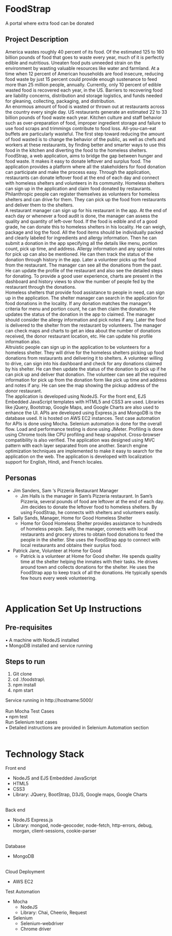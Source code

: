 # FoodStrap
A portal where extra food can be donated

## Project Description
America wastes roughly 40 percent of its food. Of the estimated 125 to 160 billion pounds of food that goes to waste every year, much of it is perfectly edible and nutritious. Uneaten food puts unneeded strain on the environment by wasting valuable resources like water and farmland. At a time when 12 percent of American households are food insecure, reducing food waste by just 15 percent could provide enough sustenance to feed more than 25 million people, annually. Currently, only 10 percent of edible wasted food is recovered each year, in the US. Barriers to recovering food are liability concerns, distribution and storage logistics, and funds needed for gleaning, collecting, packaging, and distribution.<br>
An enormous amount of food is wasted or thrown out at restaurants across the country every single day. US restaurants generate an estimated 22 to 33 billion pounds of food waste each year. Kitchen culture and staff behavior such as over-preparation of food, improper ingredient storage and failure to use food scraps and trimmings contribute to food loss. All-you-can-eat buffets are particularly wasteful. The first step toward reducing the amount of food wasted is to change the behavior of the public, as well as chefs and workers at these restaurants, by finding better and smarter ways to use this food in the kitchen and diverting the food to the homeless shelters.<br>
FoodStrap, a web application, aims to bridge the gap between hunger and food waste. It makes it easy to donate leftover and surplus food. The application provides a platform where all the stakeholders for food donation can participate and make the process easy. Through the application, restaurants can donate leftover food at the end of each day and connect with homeless shelters and volunteers in its community. Homeless shelters can sign up in the application and claim food donated by restaurants. Philanthropic people can register themselves as volunteers for homeless shelters and can drive for them. They can pick up the food from restaurants and deliver them to the shelters.<br>
A restaurant manager can sign up for his restaurant in the app. At the end of each day or whenever a food audit is done, the manager can assess the quality and quantity of left-over food. If the food is edible and of a good grade, he can donate this to homeless shelters in his locality. He can weigh, package and log the food. All the food items should be individually packed and clearly labeled for ingredients and allergy information. Then he can submit a donation in the app specifying all the details like menu, portion count, pick up time, and address. Allergy information and any special notes for pick up can also be mentioned. He can then track the status of the donation through history in the app. Later a volunteer picks up the food from the restaurant. The manager can see all the donations from the past. He can update the profile of the restaurant and also see the detailed steps for donating. To provide a good user experience, charts are present in the dashboard and history views to show the number of people fed by the restaurant through the donations.<br>
Homeless shelters that provide food assistance to people in need, can sign up in the application. The shelter manager can search in the application for food donations in the locality. If any donation matches the manager’s criteria for menu and portion count, he can then claim the donation. He updates the status of the donation in the app to claimed. The manager should consider the allergy information and pick notes if any. Later the food is delivered to the shelter from the restaurant by volunteers. The manager can check maps and charts to get an idea about the number of donations received, the donor restaurant location, etc. He can update his profile information also.<br>
Altruistic people can sign up in the application to be volunteers for a homeless shelter. They will drive for the homeless shelters picking up food donations from restaurants and delivering it to shelters. A volunteer willing to drive, can sign into his dashboard and check for any donations claimed by his shelter. He can then update the status of the donation to pick up if he can pick up and deliver that donation. The volunteer can see all the required information for pick up from the donation form like pick up time and address and notes if any. He can see the map showing the pickup address of the donor restaurant.<br>
The application is developed using NodeJS. For the front end, EJS Embedded JavaScript templates with HTML5 and CSS3 are used. Libraries like jQuery, Bootstrap, Google Maps, and Google Charts are also used to enhance the UI. APIs are developed using Express.js and MongoDB is the database used. It is hosted on AWS EC2 instances. Test case automation for APIs is done using Mocha. Selenium automation is done for the overall flow. Load and performance testing is done using JMeter. Profiling is done using Chrome tools like CPU profiling and heap snapshot. Cross-browser compatibility is also verified. The application was designed using MVC pattern with each layer separated from one another. Search engine optimization techniques are implemented to make it easy to search for the application on the web. The application is developed with localization support for English, Hindi, and French locales.<br>

## Personas
- Jim Sanders, Sam ‘s Pizzeria Restaurant Manager<br>
	- Jim Halls is the manager in Sam’s Pizzeria restaurant.  In Sam’s Pizzeria, several pounds of food are leftover at the end of each day. Jim decides to donate the leftover food to homeless shelters. By using FoodStrap, he connects with shelters and volunteers easily. <br>
- Sally Sands, Manager, Home for Good Homeless Shelter<br>
	- Home for Good Homeless Shelter provides assistance to hundreds of homeless people. Sally, the manager, connects with local restaurants and grocery stores to obtain food donations to feed the people in the shelter. She uses the FoodStrap app to connect with local restaurants and obtains their surplus food. <br>
- Patrick Jane, Volunteer at Home for Good <br>
	- Patrick is a volunteer at Home for Good shelter. He spends quality time at the shelter helping the inmates with their tasks. He drives around town and collects donations for the shelter. He uses the FoodStrap app to keep track of all the donations. He typically spends few hours every week volunteering.
<br>

# Application Set Up Instructions
## Pre-requisites
• A machine with NodeJS installed<br>
• MongoDB installed and service running

## Steps to run
1. Git clone
2. cd .\foodstrap\
3. npm install
4. npm start

Service running in http://hostname:5000/
  <br><br>
Run Mocha Test Cases <br>
• npm test<br>
Run Selenium test cases<br>
• Detailed instructions are provided in Selenium Automation section<br><br>

# Technology Stack
Front end<br>
  - NodeJS and EJS Embedded JavaScript
  - HTML5
  - CSS3
  - Library: JQuery, BootStrap, D3JS, Google maps, Google Charts

<br>Back end<br>
  - NodeJS Express.js
  - Library: mongod, node-geocoder, node-fetch, http-errors, debug, morgan, client-sessions, cookie-parser

<br>Database <br>
- MongoDB

<br>Cloud Deployment <br>
- AWS EC2<br>

Test Automation <br>
- Mocha
	- NodeJS
	- Library: Chai, Cheerio, Request
- Selenium
	- Selenium-webdriver
	- Chrome driver
